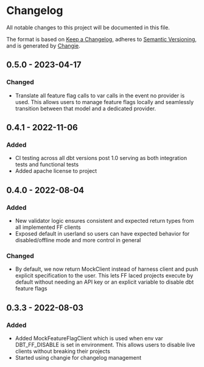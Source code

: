 # Changelog
All notable changes to this project will be documented in this file.

The format is based on [Keep a Changelog](https://keepachangelog.com/en/1.0.0/),
adheres to [Semantic Versioning](https://semver.org/spec/v2.0.0.html),
and is generated by [Changie](https://github.com/miniscruff/changie).


## 0.5.0 - 2023-04-17
### Changed
* Translate all feature flag calls to var calls in the event no provider is used. This allows users to manage feature flags locally and seamlessly transition between that model and a dedicated provider.

## 0.4.1 - 2022-11-06
### Added
* CI testing across all dbt versions post 1.0 serving as both integration tests and functional tests
* Added apache license to project

## 0.4.0 - 2022-08-04
### Added
* New validator logic ensures consistent and expected return types from all implemented FF clients
* Exposed default in userland so users can have expected behavior for disabled/offline mode and more control in general
### Changed
* By default, we now return MockClient instead of harness client and push explicit specification to the user. This lets FF laced projects execute by default without needing an API key or an explicit variable to disable dbt feature flags

## 0.3.3 - 2022-08-03
### Added
* Added MockFeatureFlagClient which is used when env var DBT_FF_DISABLE is set in environment. This allows users to disable live clients without breaking their projects
* Started using changie for changelog management
